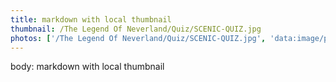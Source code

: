 ```yaml
---
title: markdown with local thumbnail
thumbnail: /The Legend Of Neverland/Quiz/SCENIC-QUIZ.jpg
photos: ['/The Legend Of Neverland/Quiz/SCENIC-QUIZ.jpg', 'data:image/png;base64, iVBORw0KGgoAAAANSUhEUgAAAAUAAAAFCAYAAACNbyblAAAAHElEQVQI12P4//8/w38GIAXDIBKE0DHxgljNBAAO9TXL0Y4OHwAAAABJRU5ErkJggg==']
---
```


body: markdown with local thumbnail